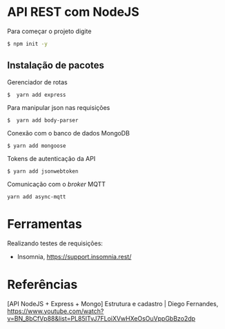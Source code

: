 # API REST com NodeJS

Para começar o projeto digite 
```bash 
$ npm init -y 
```

## Instalação de pacotes 

Gerenciador de rotas 
```
$  yarn add express
``` 

Para manipular json nas requisições 
```
$  yarn add body-parser 
``` 

Conexão com o banco de dados MongoDB
```
$ yarn add mongoose
``` 

Tokens de autenticação da API 
```
$ yarn add jsonwebtoken 
``` 

Comunicação com o _broker_ MQTT
```
yarn add async-mqtt
```

# Ferramentas 

Realizando testes de requisições: 
* Insomnia, https://support.insomnia.rest/ 

# Referências 

[API NodeJS + Express + Mongo] Estrutura e cadastro | Diego Fernandes, https://www.youtube.com/watch?v=BN_8bCfVp88&list=PL85ITvJ7FLoiXVwHXeOsOuVppGbBzo2dp 
